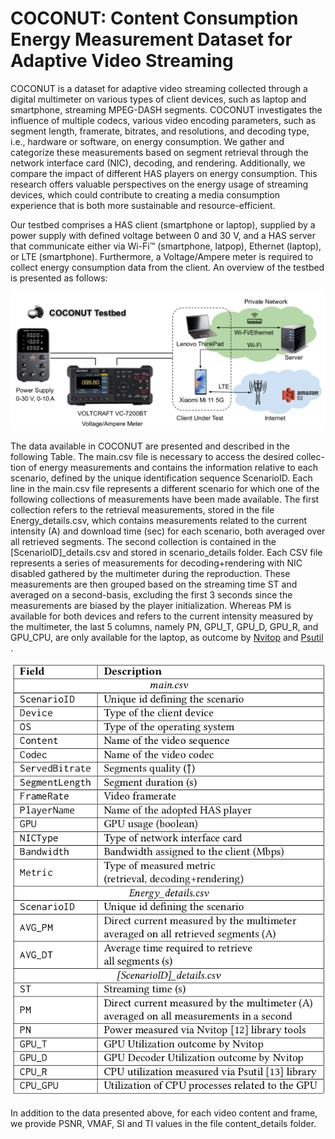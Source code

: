 # COCONUT: Content Consumption Energy Measurement Dataset for Adaptive Video Streaming

COCONUT is a dataset for adaptive video streaming collected through a digital multimeter on various types of client devices, such as laptop and smartphone, streaming MPEG-DASH segments. COCONUT investigates the influence of multiple codecs, various video encoding parameters, such as segment length, framerate, bitrates, and resolutions, and decoding type, i.e., hardware or software, on energy consumption. We gather and categorize these measurements based
on segment retrieval through the network interface card (NIC), decoding, and rendering. Additionally, we compare the impact of different HAS players on energy consumption. This research offers valuable perspectives on the energy usage of streaming devices, which could contribute to creating a media consumption experience that is both more sustainable and resource-efficient.

Our testbed comprises a HAS client (smartphone or laptop), supplied by a power supply with defined voltage between 0 and 30 V, and a HAS server that communicate either via Wi-Fi™ (smartphone, latpop), Ethernet (laptop), or LTE (smartphone). Furthermore, a Voltage/Ampere meter is required to collect energy consumption data from the client. An overview of the testbed is presented as follows:

![](assets/testbed.png)



The data available in COCONUT are presented and described in the following Table. The main.csv file is necessary to access the desired collec-
tion of energy measurements and contains the information relative to each scenario, defined by the unique identification sequence
ScenarioID. Each line in the main.csv file represents a different scenario for which one of the following collections of measurements have been made available. The first collection refers to the retrieval measurements, stored in the file Energy_details.csv, which contains measurements related to
the current intensity (A) and download time (sec) for each scenario, both averaged over all retrieved segments. The second collection
is contained in the  [ScenarioID]_details.csv and stored in scenario_details folder. Each CSV file represents a series of measurements for decoding+rendering with NIC disabled gathered by the multimeter during the reproduction. These measurements are then grouped based on the streaming time ST
and averaged on a second-basis, excluding the first 3 seconds since the measurements are biased by the player initialization. Whereas
PM is available for both devices and refers to the current intensity measured by the multimeter, the last 5 columns, namely PN, GPU_T,
GPU_D, GPU_R, and GPU_CPU, are only available for the laptop, as outcome by [Nvitop](https://pypi.org/project/nvitop/0.2.5.1/)  and [Psutil](https://pypi.org/project/psutil/) .

![Structure of the CSV files in COCONUT](assets/tb.png)

In addition to the data presented above, for each video content and frame, we provide PSNR, VMAF, SI and TI values in the file
content_details folder.

